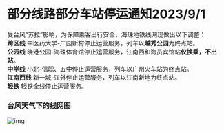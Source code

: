 # 部分线路部分车站停运通知2023/9/1
受台风“苏拉”影响，为保障乘客出行安全，海珠地铁线网现做出以下调整：  
**跨区线**  中医药大学-广园新村停止运营服务，列车以**越秀公园**为终点站。  
**公园线**  晓港公园-海珠体育馆停止运营服务，江南西和海员宾馆站**仅换乘，不出站**。  
**中学线**  小北-信职、五中停止运营服务，列车以广州火车站为终点站。  
**江南西线**  新一城-江外停止运营服务，列车以江南新地为终点站。  
**轻铁**  轻铁全线停止运营服务。

### 台风天气下的线网图
![img](https://img.keliyan.top/file/98d26dd1f151951d452b2.png)